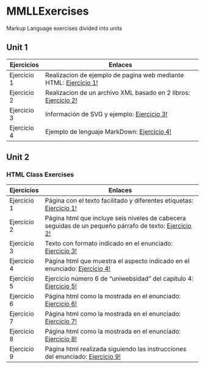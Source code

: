 # MMLLExercises

Markup Language exercises divided into units

## Unit 1

Ejercicios  | Enlaces
----------- | -----------
Ejercicio 1 | Realizacion de ejemplo de pagina web mediante HTML: [Ejercicio 1!](/Tema1/Ejercicio1.html )
Ejercicio 2 | Realizacion de un archivo XML basado en 2 libros: [Ejercicio 2!](/Tema1/Ejercicio2.xml )
Ejercicio 3 | Información de SVG y ejemplo: [Ejercicio 3!](/Tema1/Ejercicio3.md )
Ejercicio 4 | Ejemplo de lenguaje MarkDown: [Ejercicio 4!](/Tema1/Ejercicio4.md )

## Unit 2

### HTML Class Exercises
Ejercicios  | Enlaces
----------- | -----------
Ejercicio 1 | Página con el texto facilitado y diferentes etiquetas: [Ejercicio 1!](/Tema2/HTMLClassExercises/Ejercicio1.html )
Ejercicio 2 | Página html que incluye seis niveles de cabecera seguidas de un pequeño párrafo de texto: [Ejercicio 2!](/Tema2/HTMLClassExercises/Ejercicio2.html )
Ejercicio 3 | Texto con formato indicado en el enunciado: [Ejercicio 3!](/Tema2/HTMLClassExercises/Ejercicio3.html )
Ejercicio 4 | Página html que muestra el aspecto indicado en el enunciado: [Ejercicio 4!](/Tema2/HTMLClassExercises/Ejercicio4.html )
Ejercicio 5 | Ejercicio número 6 de “uniwebsidad” del capítulo 4: [Ejercicio 5!](/Tema2/HTMLClassExercises/Ejercicio5 )
Ejercicio 6 | Página html como la mostrada en el enunciado: [Ejercicio 6!](/Tema2/HTMLClassExercises/Ejercicio6.html )
Ejercicio 7 | Página html como la mostrada en el enunciado: [Ejercicio 7!](/Tema2/HTMLClassExercises/Ejercicio7.html )
Ejercicio 8 | Página html como la mostrada en el enunciado: [Ejercicio 8!](/Tema2/HTMLClassExercises/Ejercicio8.html )
Ejercicio 9 | Página html realizada siguiendo las instrucciones del enunciado: [Ejercicio 9!](/Tema2/HTMLClassExercises/Ejercicio9.html )

